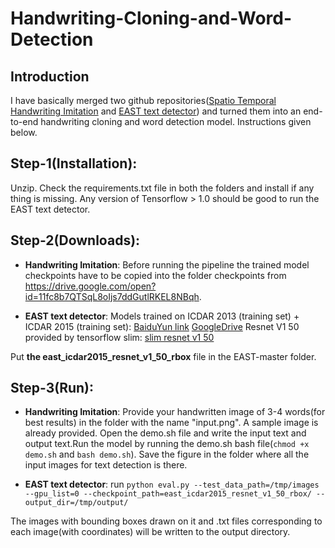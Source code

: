 # Handwriting-Cloning-and-Word-Detection
## Introduction
I have basically merged two github repositories([Spatio Temporal Handwriting Imitation](https://github.com/M4rt1nM4yr/spatio-temporal_handwriting_imitation) and [EAST text detector](https://github.com/argman/EAST)) and turned them into an end-to-end handwriting cloning and word detection model. Instructions given below.
## Step-1(Installation):
Unzip. Check the requirements.txt file in both the folders and install if any thing is missing.
Any version of Tensorflow > 1.0 should be good to run the EAST text detector.
## Step-2(Downloads):
- **Handwriting Imitation**: Before running the pipeline the trained model checkpoints have to be copied into the folder checkpoints from https://drive.google.com/open?id=11fc8b7QTSqL8oIjs7ddGutlRKEL8NBqh. 

- **EAST text detector**: Models trained on ICDAR 2013 (training set) + ICDAR 2015 (training set): [BaiduYun link](https://pan.baidu.com/s/1jHWDrYQ) [GoogleDrive](https://drive.google.com/file/d/0B3APw5BZJ67ETHNPaU9xUkVoV0U/view)
Resnet V1 50 provided by tensorflow slim: [slim resnet v1 50](http://download.tensorflow.org/models/resnet_v1_50_2016_08_28.tar.gz)

Put **the east_icdar2015_resnet_v1_50_rbox** file in the EAST-master folder.

## Step-3(Run):
- **Handwriting Imitation**: Provide your handwritten image of 3-4 words(for best results) in the folder with the name "input.png". A sample image is already provided. Open the demo.sh file and write the input text and output text.Run the model by running the demo.sh bash file(`chmod +x demo.sh` and `bash demo.sh`). Save the figure in the folder where all the input images for text detection is there.

- **EAST text detector**: run 
`python eval.py --test_data_path=/tmp/images --gpu_list=0 --checkpoint_path=east_icdar2015_resnet_v1_50_rbox/ --output_dir=/tmp/output/`

The images with bounding boxes drawn on it and .txt files corresponding to each image(with coordinates) will be written to the output directory.







